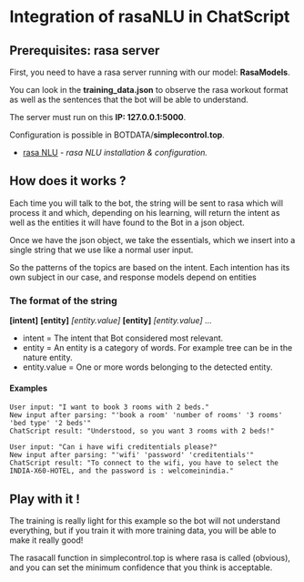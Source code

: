 # Integration of rasaNLU in ChatScript

## Prerequisites: rasa server

First, you need to have a rasa server running with our model: **RasaModels**.

You can look in the **training_data.json** to observe the rasa workout format as well as the sentences that the bot will be able to understand.

The server must run on this **IP: 127.0.0.1:5000**.

Configuration is possible in BOTDATA/**simplecontrol.top**.

* [rasa NLU](http://rasa-nlu.readthedocs.io/en/stable/) - *rasa NLU installation & configuration.*


## How does it works ?

Each time you will talk to the bot, the string will be sent to rasa which will process it and which, depending on his learning, will return the intent as well as the entities it will have found to the Bot in a json object.

Once we have the json object, we take the essentials, which we insert into a single string that we use like a normal user input.

So the patterns of the topics are based on the intent.
Each intention has its own subject in our case, and response models depend on entities

### The format of the string

**[intent]** **[entity]** *[entity.value]* **[entity]** *[entity.value]* ...


* intent = The intent that Bot considered most relevant.
* entity = An entity is a category of words. For example tree can be in the nature entity.
* entity.value = One or more words belonging to the detected entity.

#### Examples

```
User input: "I want to book 3 rooms with 2 beds."
New input after parsing: "'book a room' 'number of rooms' '3 rooms' 'bed type' '2 beds'"
ChatScript result: "Understood, so you want 3 rooms with 2 beds!"
```

```
User input: "Can i have wifi creditentials please?"
New input after parsing: "'wifi' 'password' 'creditentials'"
ChatScript result: "To connect to the wifi, you have to select the INDIA-X60-HOTEL, and the password is : welcomeinindia."
```


## Play with it !

The training is really light for this example so the bot will not understand everything, but if you train it with more training data, you will be able to make it really good!

The rasacall function in simplecontrol.top is where rasa is called (obvious), and you can set the minimum confidence that you think is acceptable.
